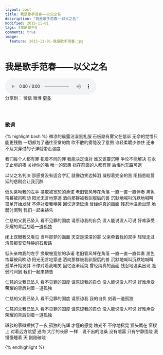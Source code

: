 ```yaml
---
layout: post
title: 我是歌手范春——以父之名
description: "我是歌手范春——以父之名"
modified: 2015-11-01
tags: [我是歌手]
comments: true
image:
  feature: 2015-11-01-我是歌手范春.jpg
---
```


# 我是歌手范春——以父之名

<audio controls>
  <source src="{{ site.url }}/songs/以父之名.ogg" ></source>
  <source src="{{ site.url }}/songs/以父之名.mp3" ></source>
</audio>
<div id="ckepop">
<span class="jiathis_txt">分享到：</span>
<a class="jiathis_button_weixin">微信</a>
<a class="jiathis_button_tsina">微博</a>
<a href="http://www.jiathis.com/share"  class="jiathis jiathis_txt jiathis_separator jtico jtico_jiathis" target="_blank">更多</a></div> 
<script type="text/javascript" src="http://v3.jiathis.com/code/jia.js" charset="utf-8"></script>

### &nbsp;

### 歌词
{% highlight bash %}
微凉的晨露沾湿黑礼服
石板路有雾父在低诉
无奈的觉悟只能更残酷
一切都为了通往圣堂的路
吹不散的雾隐没了意图
谁轻柔踱步停住
还来不及哭穿过的子弹就带走温度

我们每个人都有罪
犯着不同的罪
我能决定谁对
谁又该要沉睡
争论不能解决
在永无止境的夜
关掉你的嘴
唯一的恩惠
挡在前面的人都有罪
后悔也无路可退

以父之名判决
那感觉没有适合字汇
就像边笑边掉泪
凝视着完全的黑
阻挡悲剧蔓延的悲剧会让我沉醉

低头亲吻我的左手
换取被宽恕的承诺
老旧管风琴在角落
一直一直一直伴奏
黑色帘幕被风吹动
阳光无言地穿透
洒向那群被我驯服后的兽
沉默地喊叫沉默地喊叫
孤单开始发酵
不停对着我嘲笑
回忆逐渐延烧
曾经纯真的画面
残忍地温柔出现
脆弱时间到
我们一起来祷告

仁慈的父我已坠入
看不见罪的国度
请原谅我的自负
没人能说没人可说
好难承受
荣耀的背后刻着一道孤独

闭上双眼我又看见
当年那梦的画面
天空是濛濛的雾
父亲牵着我的双手
轻轻走过
清晨那安安静静的石板路

低头亲吻我的左手
换取被宽恕的承诺
老旧管风琴在角落
一直一直一直伴奏
黑色帘幕被风吹动
阳光无言地穿透
洒向那群被我驯服后的兽
沉默地喊叫沉默地喊叫
孤单开始发酵
不停对着我嘲笑
回忆逐渐延烧
曾经纯真的画面
残忍地温柔出现
脆弱时间到
我们一起来祷告

仁慈的父我已坠入
看不见罪的国度
请原谅我的自负
没人能说没人可说
好难承受
荣耀的背后刻着一道孤独

仁慈的父我已坠入
看不见罪的国度
请原谅我 我的自负
刻着一道孤独

仁慈的父我已坠入
看不见罪的国度
请原谅我的自负
没人能说没人可说
好难承受
荣耀的背后刻着一道孤独

斑驳的家徽擦拭了一夜
孤独的光辉 才懂的感觉
烛光不 不停地摇晃
猫头鹰在 窗棂上 对着远方眺望
通向 大厅的长廊
一样　说不出的沧桑
没有喧嚣 只有宁静围绕
我 慢慢睡着 天 刚刚破晓

{% endhighlight %}